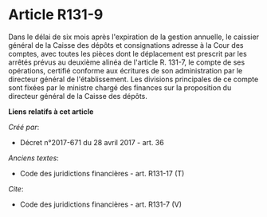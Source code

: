 # Article R131-9

Dans le délai de six mois après l'expiration de la gestion annuelle, le caissier général de la Caisse des dépôts et
consignations adresse à la Cour des comptes, avec toutes les pièces dont le déplacement est prescrit par les arrêtés prévus
au deuxième alinéa de l'article R. 131-7, le compte de ses opérations, certifié conforme aux écritures de son administration
par le directeur général de l'établissement. Les divisions principales de ce compte sont fixées par le ministre chargé des
finances sur la proposition du directeur général de la Caisse des dépôts.

**Liens relatifs à cet article**

_Créé par_:

  - Décret n°2017-671 du 28 avril 2017 - art. 36

_Anciens textes_:

  - Code des juridictions financières - art. R131-17 (T)

_Cite_:

  - Code des juridictions financières - art. R131-7 (V)
